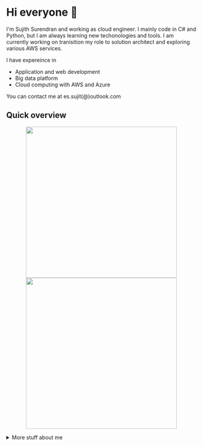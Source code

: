 # Hi everyone :wave:

I'm Sujith Surendran and working as cloud engineer. I mainly code in C# and Python, but I am always learning new techonologies and tools. I am currently working on tranisition my role to solution architect and exploring various AWS services.

I have expereince in 

- Application and web development
- Big data platform
- Cloud computing with AWS and Azure

You can contact me at es.sujit(@)outlook.com

## Quick overview

<p align = "center">
  <img src = "https://github-readme-stats.vercel.app/api?username=sujith-es&show_icons=true&theme=bear" width = 400>
  <img src = "https://github-readme-streak-stats.herokuapp.com?user=sujith-es&theme=dark&hide_border=true" width = 400>
</p>

<details>
<summary>
  More stuff about me
</summary>

### What I do

I work as Junior Solution Architect and passionate about solving business problems, exploring services (in particular AWS). It is in my opinion the best combination of logical programming and beautiful design.

## My skills 📜

### Technologies and Languages

- Languages:  Expert in C#, proficient in Python and JavaScript
- Databases:  Aurora, MySQL, MS SQL, Redis
- Tools:           Hands on experience in multiple AWS services, Azure, Docker, Git, DataDog
- Others:         Experience in Hybrid Cloud Solutions, maintaining Cloud infrastructures using Terraform
                             and Terragrunt, unit test

### Application Development

- C#
- Python

### Productivity utilities

- [Luchidchart](https://www.lucidchart.com/pages/)
- [XMind](https://www.xmind.net/), a full-featured mind mapping and brainstorming tool]

## What I'm currently learning 📚

- In depth Docker, Kubernetes
- Building Enterprise Microservice with Design patterns
- Preparing for AWS Solution Architect - Professional Certification

### Education

- Completed my Master's degree in computer application from Bangalore University (India).

### Blogs and channel I follow

- [Reddit AWS forum](https://www.reddit.com/r/aws/) - get to learn about AWS services every day
- [iLyas Bakouch](https://www.youtube.com/c/MecaHumArduino/featured), Sr Solutions Architect at AWS
- [Freecodecamp](https://www.youtube.com/c/Freecodecamp) Wow, tons of good stuff

</details>
